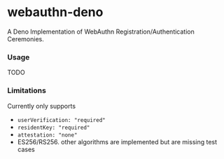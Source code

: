 # webauthn-deno

A Deno Implementation of WebAuthn Registration/Authentication Ceremonies.

### Usage

TODO

### Limitations

Currently only supports

- `userVerification: "required"`
- `residentKey: "required"`
- `attestation: "none"`
- ES256/RS256. other algorithms are implemented but are missing test cases
